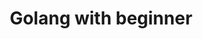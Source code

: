 ---
home: true
title: Golang with beginner
heroImage: /gopher.png
actionText: Get Started →
actionLink: /guide/guideline
features:
- title: Powerful
  details: ภาษา Go เป็นโอเพ่นซอร์สที่ทำให้โปรแกรมเมอร์มีประสิทธิผลมากขึ้น
- title:  Go styles
  details: กระชับสะอาดและมีประสิทธิภาพ ง่ายต่อการเขียน
- title: Unit test
  details: เขียน test ง่ายไม่ต้องเช็ตอัพอะไรให้ยุ่งยาก
footer: ภาษา Golang เขียนเถอะ ชีวิตจะดีขึ้น
---